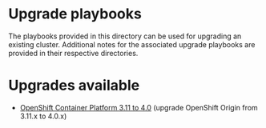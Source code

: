 # Upgrade playbooks
The playbooks provided in this directory can be used for upgrading an existing
cluster. Additional notes for the associated upgrade playbooks are
provided in their respective directories.

# Upgrades available
- [OpenShift Container Platform 3.11 to 4.0](v4_0/README.md) (upgrade OpenShift Origin from 3.11.x to 4.0.x)
